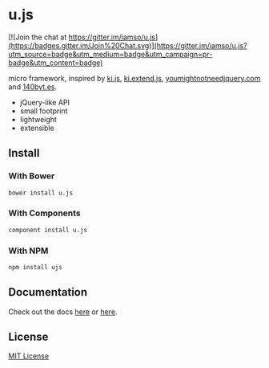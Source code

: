 u.js
====

[![Join the chat at https://gitter.im/iamso/u.js](https://badges.gitter.im/Join%20Chat.svg)](https://gitter.im/iamso/u.js?utm_source=badge&utm_medium=badge&utm_campaign=pr-badge&utm_content=badge)

micro framework, inspired by [ki.js](https://github.com/dciccale/ki.js), [ki.extend.js](https://github.com/james2doyle/ki.extend.js),  [youmightnotneedjquery.com](http://youmightnotneedjquery.com/) and [140byt.es](http://140byt.es/).

- jQuery-like API
- small footprint
- lightweight
- extensible

Install
-------

### With Bower

```bash
bower install u.js
```

### With Components

```bash
component install u.js
```

### With NPM

```bash
npm install ujs
```



Documentation
-------------

Check out the docs [here](docs/index.md) or [here](http://iamso.viewdocs.io/u.js).


License
-------

[MIT License](LICENSE)
